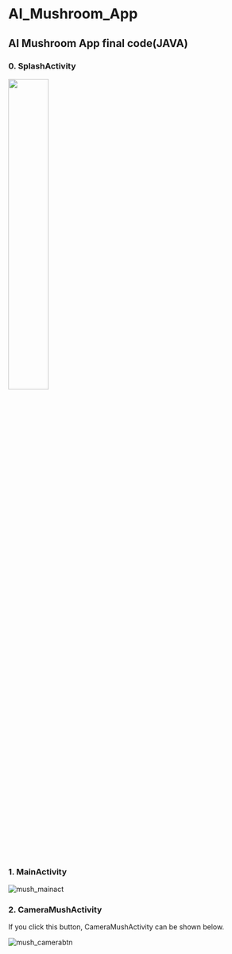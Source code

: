 # AI_Mushroom_App

## AI Mushroom App final code(JAVA)

### 0. SplashActivity



<img src="C:\Users\tenpt\Desktop\mush_splashact" width="40%">

### 1. MainActivity

![mush_mainact](https://user-images.githubusercontent.com/70942492/92482213-53fb2800-f222-11ea-8af9-e4c211962b23.png)

### 2. CameraMushActivity

If you click this button, CameraMushActivity can be shown below.

![mush_camerabtn](https://user-images.githubusercontent.com/70942492/92483966-68402480-f224-11ea-800c-11af64c7a491.PNG)
